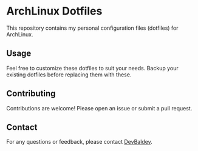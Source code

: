 # ArchLinux Dotfiles

This repository contains my personal configuration files (dotfiles) for ArchLinux.

## Usage

Feel free to customize these dotfiles to suit your needs. Backup your existing dotfiles before replacing them with these.

## Contributing

Contributions are welcome! Please open an issue or submit a pull request.

## Contact

For any questions or feedback, please contact [DevBaldev](https://github.com/DevBaldev).
